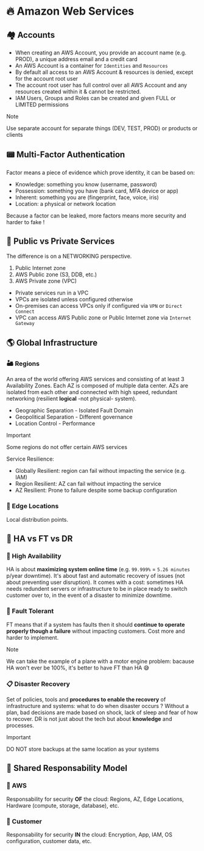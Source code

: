 # 🔥 Amazon Web Services

## 🏘️ Accounts

- When creating an AWS Account, you provide an account name (e.g. PROD), a unique address email and a credit card
- An AWS Account is a container for `Identities` and `Resources`
- By default all access to an AWS Account & resources is denied, except for the account root user
- The account root user has full control over all AWS Account and any resources created within it & cannot be restricted.
- IAM Users, Groups and Roles can be created and given FULL or LIMITED permissions

> [!NOTE]
> Use separate account for separate things (DEV, TEST, PROD) or products or clients

## 📟 Multi-Factor Authentication

Factor means a piece of evidence which prove identity, it can be based on:

- Knowledge: something you know (username, password)
- Possession: something you have (bank card, MFA device or app)
- Inherent: something you are (fingerprint, face, voice, iris)
- Location: a physical or network location

Because a factor can be leaked, more factors means more security and harder to fake !

## 🎎 Public vs Private Services

The difference is on a NETWORKING perspective.

1. Public Internet zone
2. AWS Public zone (S3, DDB, etc.)
3. AWS Private zone (VPC)

- Private services run in a VPC
- VPCs are isolated unless configured otherwise
- On-premises can access VPCs only if configured via `VPN` or `Direct Connect`
- VPC can access AWS Public zone or Public Internet zone via `Internet Gateway`

## 🌎 Global Infrastructure

### 🏜️ Regions

An area of ​​the world offering AWS services and consisting of at least 3 Availability Zones. Each AZ is composed of multiple data center. AZs are isolated from each other and connected with high speed, redundant networking (resilient **logical** -not physical- system).

- Geographic Separation - Isolated Fault Domain
- Geopolitical Separation - Different governance
- Location Control - Performance

> [!IMPORTANT]
> Some regions do not offer certain AWS services

Service Resilience:

- Globally Resilient: region can fail without impacting the service (e.g. IAM)
- Region Resilient: AZ can fail without impacting the service
- AZ Resilient: Prone to failure despite some backup configuration

### 🎯 Edge Locations

Local distribution points.

## 💪 HA vs FT vs DR

### 💯 High Availability

HA is about **maximizing system online time** (e.g. `99.999%` = `5.26 minutes` p/year downtime). It's about fast and automatic recovery of issues (not about preventing user disruption). It comes with a cost: sometimes HA needs redundent servers or infrastructure to be in place ready to switch customer over to, in the event of a disaster to minimize downtime.

### 🤒 Fault Tolerant

FT means that if a system has faults then it should **continue to operate properly though a failure** without impacting customers. Cost more and harder to implement.

> [!NOTE]
> We can take the example of a plane with a motor engine problem: bacause HA won't ever be 100%, it's better to have FT than HA 😅

### 📋 Disaster Recovery

Set of policies, tools and **procedures to enable the recovery** of infrastructure and systems: what to do when disaster occurs ? Without a plan, bad decisions are made based on shock, lack of sleep and fear of how to recover. DR is not just about the tech but about **knowledge** and processes.

> [!IMPORTANT]
> DO NOT store backups at the same location as your systems

## 🤝 Shared Responsability Model

### 👀 AWS 

Responsability for security **OF** the cloud: Regions, AZ, Edge Locations, Hardware (compute, storage, database), etc.

### 👀 Customer

Responsability for security **IN** the cloud: Encryption, App, IAM, OS configuration, customer data, etc.
